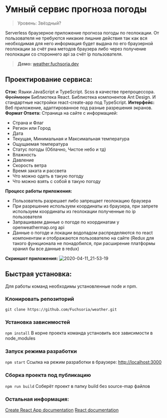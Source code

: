 # Умный сервис прогноза погоды 
> Уровень: Звёздный?

Serverless браузерное приложение прогноза погоды по геолокации. От пользователя не требуются никакие лишние действия так как вся необходимая для него информация будет выдана по его браузерной геолокации за счёт pwa методов браузера либо через получение геолокации со стороннего api за счёт ip пользователя.

>  **Демо:** [weather.fuchsoria.dev](https://weather.fuchsoria.dev)

## Проектирование сервиса:
**Стэк:** Языки JavaScript и TypeScript. Scss в качестве препроцессора. ~~Фреймворк~~ Библиотека React. Библиотека компонентов Ant Design. И стандартные настройки react-create-app под TypeScript.
**Интерфейс:**  Веб приложение, адаптированное под разные разрешения экранов. 
**Формат Ответа:** Страница на сайте с информацией:
 - Страна и Флаг
 - Регион или Город
 - Дата
 - Текущая, Минимальная и Максимальная температура
 - Ощущаемая температура
 - Статус погоды (Облачно, Чистое небо и тд)
 - Влажность
 - Давление
 - Скорость ветра
 - Время заката и рассвета
 - Что можно одеть в такую погоду
 - Что можно взять с собой в такую погоду

**Процесс работы приложения:** 

 - Пользователь разрешает либо запрещает геолокацию браузера
 - При разрешение используем координаты из браузера, при запрете используем координаты из геолокации полученные по ip пользователя
 - Запрашиваем данные о погоде по координатам у openweathermap.org api
 - Данные о погоде и локации водопадом распределяются по react компонентам и отображаются пользователю на сайте (Redux для такого функционала не понадобился, при расширение платформы хранил бы все данные в redux)

**Скриншот приложения:** 
![2020-04-11_21-53-19](https://user-images.githubusercontent.com/43413472/79054201-49bd0980-7c43-11ea-9236-52cb49438827.png)

## Быстрая установка:
Для работы команд необходимы установленные node и npm.

### Клонировать репозиторий
`git clone https://github.com/Fuchsoria/weather.git`

### Установка зависимостей 
`npm install`
В корне проекта команда установить все зависимости в node_modules
  
### Запуск режима разработки
`npm start`
Ссылка на режим разработки в браузере: [http://localhost:3000](http://localhost:3000)
  
### Сборка проекта под публикацию
`npm run build`
Соберёт проект в папку build без source-map файлов

### Остальная информация:
[Create React App documentation](https://facebook.github.io/create-react-app/docs/getting-started)
[React documentation](https://reactjs.org/)
